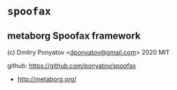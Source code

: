 #  `spoofax`
## metaborg Spoofax framework

(c) Dmitry Ponyatov <<dponyatov@gmail.com>> 2020 MIT

github: https://github.com/ponyatov/spoofax


* http://metaborg.org/

